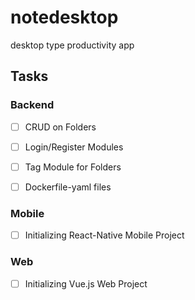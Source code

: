 # notedesktop
desktop type productivity app

## Tasks

### Backend 
- [ ] CRUD on Folders
- [ ] Login/Register Modules
- [ ] Tag Module for Folders
- [ ] Dockerfile-yaml files 


### Mobile
- [ ] Initializing React-Native Mobile Project


### Web
- [ ] Initializing Vue.js Web Project
